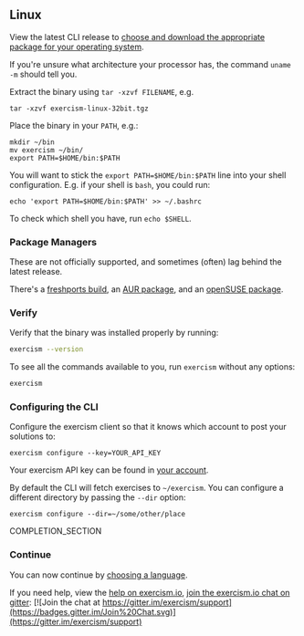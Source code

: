 
## Linux

View the latest CLI release to [choose and download the appropriate package for your operating system](https://github.com/exercism/cli/releases/latest).

If you're unsure what architecture your processor has, the command `uname -m` should tell you.

Extract the binary using `tar -xzvf FILENAME`, e.g.

```
tar -xzvf exercism-linux-32bit.tgz
```

Place the binary in your `PATH`, e.g.:

```
mkdir ~/bin
mv exercism ~/bin/
export PATH=$HOME/bin:$PATH
```

You will want to stick the `export PATH=$HOME/bin:$PATH` line into your shell configuration. E.g. if your
shell is `bash`, you could run:

```
echo 'export PATH=$HOME/bin:$PATH' >> ~/.bashrc
```

To check which shell you have, run `echo $SHELL`.

### Package Managers

These are not officially supported, and sometimes (often) lag behind the latest release.

There's a [freshports build](http://www.freshports.org/misc/exercism), an [AUR package](https://aur.archlinux.org/packages/exercism-cli), and an [openSUSE package](https://software.opensuse.org/package/golang-github-exercism-cli).

### Verify

Verify that the binary was installed properly by running:

```bash
exercism --version
```

To see all the commands available to you, run `exercism` without any options:

```bash
exercism
```

### Configuring the CLI

Configure the exercism client so that it knows which account to post your solutions to:

```
exercism configure --key=YOUR_API_KEY
```

Your exercism API key can be found in [your account](/account/key).

By default the CLI will fetch exercises to `~/exercism`.
You can configure a different directory by passing the `--dir` option:

```
exercism configure --dir=~/some/other/place
```

COMPLETION_SECTION

### Continue
You can now continue by [choosing a language](http://exercism.io/languages).

If you need help, view the [help on exercism.io](http://exercism.io/help), [join the exercism.io chat on gitter](https://gitter.im/exercism/support): [![Join the chat at https://gitter.im/exercism/support](https://badges.gitter.im/Join%20Chat.svg)](https://gitter.im/exercism/support)

